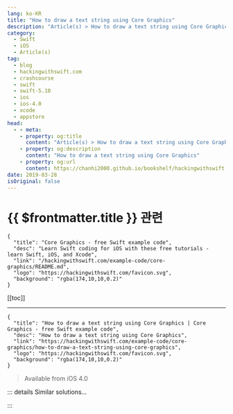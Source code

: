 ```yaml
---
lang: ko-KR
title: "How to draw a text string using Core Graphics"
description: "Article(s) > How to draw a text string using Core Graphics"
category:
  - Swift
  - iOS
  - Article(s)
tag: 
  - blog
  - hackingwithswift.com
  - crashcourse
  - swift
  - swift-5.10
  - ios
  - ios-4.0
  - xcode
  - appstore
head:
  - - meta:
    - property: og:title
      content: "Article(s) > How to draw a text string using Core Graphics"
    - property: og:description
      content: "How to draw a text string using Core Graphics"
    - property: og:url
      content: https://chanhi2000.github.io/bookshelf/hackingwithswift.com/example-code/core-graphics/how-to-draw-a-text-string-using-core-graphics.html
date: 2019-03-28
isOriginal: false
---
```


# {{ $frontmatter.title }} 관련

```component VPCard
{
  "title": "Core Graphics - free Swift example code",
  "desc": "Learn Swift coding for iOS with these free tutorials - learn Swift, iOS, and Xcode",
  "link": "/hackingwithswift.com/example-code/core-graphics/README.md",
  "logo": "https://hackingwithswift.com/favicon.svg",
  "background": "rgba(174,10,10,0.2)"
}
```

[[toc]]

---

```component VPCard
{
  "title": "How to draw a text string using Core Graphics | Core Graphics - free Swift example code",
  "desc": "How to draw a text string using Core Graphics",
  "link": "https://hackingwithswift.com/example-code/core-graphics/how-to-draw-a-text-string-using-core-graphics",
  "logo": "https://hackingwithswift.com/favicon.svg",
  "background": "rgba(174,10,10,0.2)"
}
```

> Available from iOS 4.0

<!-- TODO: 작성 -->

<!-- 
To draw text in Core Graphics is trivial because every Swift string has a built-in `draw(with:)` method that takes an array of attributes and a position and size. There is, like always, some Core Graphics set up work to do, but this next code snippet is a complete example you can re-use easily:

```swift
let renderer = UIGraphicsImageRenderer(size: CGSize(width: 512, height: 512))
let img = renderer.image { ctx in
    let paragraphStyle = NSMutableParagraphStyle()
    paragraphStyle.alignment = .center

    let attrs = [NSAttributedString.Key.font: UIFont(name: "HelveticaNeue-Thin", size: 36)!, NSAttributedString.Key.paragraphStyle: paragraphStyle]

    let string = "How much wood would a woodchuck\nchuck if a woodchuck would chuck wood?"
    string.draw(with: CGRect(x: 32, y: 32, width: 448, height: 448), options: .usesLineFragmentOrigin, attributes: attrs, context: nil)
}
```

-->

::: details Similar solutions…

<!--
/example-code/core-graphics/how-to-use-core-graphics-blend-modes-to-draw-a-uiimage-differently">How to use Core Graphics blend modes to draw a UIImage differently 
/example-code/core-graphics/how-to-draw-a-square-using-core-graphics-addrect">How to draw a square using Core Graphics: addRect() 
/example-code/core-graphics/how-to-draw-lines-in-core-graphics-moveto-and-addlineto">How to draw lines in Core Graphics: move(to:) and addLine(to:) 
/example-code/core-graphics/how-to-draw-a-circle-using-core-graphics-addellipsein">How to draw a circle using Core Graphics: addEllipse(in:) 
/quick-start/swiftui/swiftui-tips-and-tricks">SwiftUI tips and tricks</a>
-->

:::

